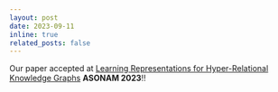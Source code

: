 ```yaml
---
layout: post
date: 2023-09-11
inline: true
related_posts: false
---
```


Our paper accepted at [Learning Representations for Hyper-Relational Knowledge Graphs](https://arxiv.org/pdf/2208.14322.pdf) **ASONAM 2023**!!
